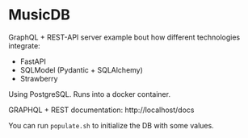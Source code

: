 # MusicDB
GraphQL + REST-API server example bout how different technologies integrate:

* FastAPI
* SQLModel (Pydantic + SQLAlchemy)
* Strawberry

Using PostgreSQL.
Runs into a docker container.

GRAPHQL + REST documentation:
http://localhost/docs

You can run `populate.sh` to initialize the DB with some values.
